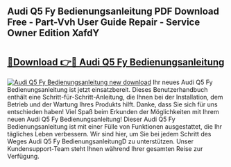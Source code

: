 ## Audi Q5 Fy Bedienungsanleitung PDF Download Free - Part-Vvh User Guide Repair - Service Owner Edition XafdY

# <h2><a href="http://df5g90h.blite.top/?on=Audi+Q5+Fy+Bedienungsanleitung">🔗Download 👉🔴 Audi Q5 Fy Bedienungsanleitung</a></h2>

[![Audi Q5 Fy Bedienungsanleitung new download](https://i.imgur.com/lujVjoI.png)](http://df5g90h.blite.top/?on=Audi+Q5+Fy+Bedienungsanleitung)
Ihr neues Audi Q5 Fy Bedienungsanleitung ist jetzt einsatzbereit. Dieses Benutzerhandbuch enthält eine Schritt-für-Schritt-Anleitung, die Ihnen bei der Installation, dem Betrieb und der Wartung Ihres Produkts hilft. Danke, dass Sie sich für uns entschieden haben! Viel Spaß beim Erkunden der Möglichkeiten mit Ihrem neuen Audi Q5 Fy Bedienungsanleitung! Dieser Audi Q5 Fy Bedienungsanleitung ist mit einer Fülle von Funktionen ausgestattet, die Ihr tägliches Leben verbessern. Wir sind hier, um Sie bei jedem Schritt des Weges Audi Q5 Fy BedienungsanleitungD zu unterstützen. Unser Kundensupport-Team steht Ihnen während Ihrer gesamten Reise zur Verfügung.
